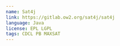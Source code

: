 ```yaml
---
name: Sat4j
link: https://gitlab.ow2.org/sat4j/sat4j
language: Java
license: EPL LGPL
tags: CDCL PB MAXSAT
---
```

